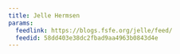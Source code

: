 ```yaml
---
title: Jelle Hermsen
params:
  feedlink: https://blogs.fsfe.org/jelle/feed/
  feedid: 58dd403e38dc2fbad9aa4963b0843d4e
---
```


